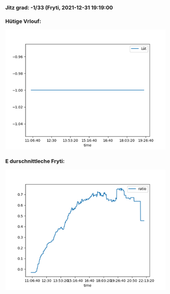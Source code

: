 ### Jitz grad: -1/33 (Fryti, 2021-12-31 19:19:00

### Hütige Vrlouf:
![Graph](Today.png)

### E durschnittleche Fryti:
![Graph](Fryti.png)